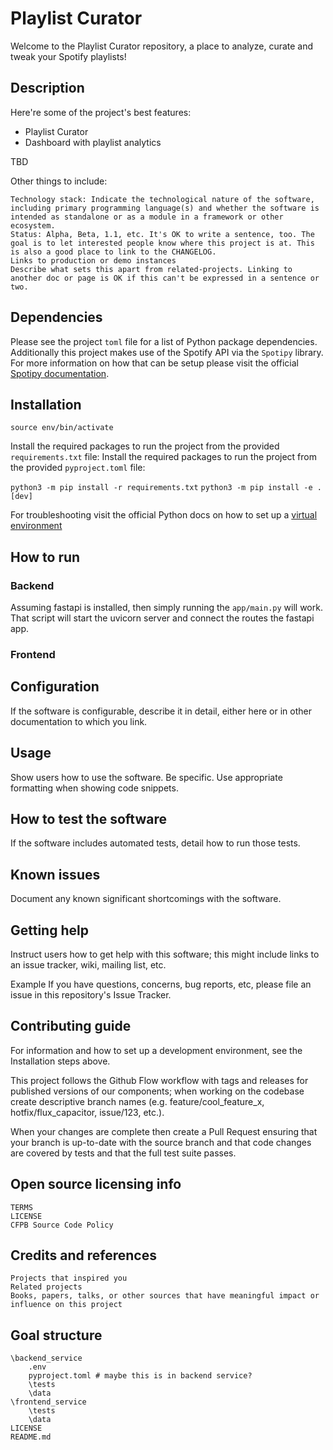 # Playlist Curator
Welcome to the Playlist Curator repository, a place to analyze, curate and tweak your Spotify playlists!

## Description
Here're some of the project's best features:

   - Playlist Curator
   - Dashboard with playlist analytics

TBD 

Other things to include:

    Technology stack: Indicate the technological nature of the software, including primary programming language(s) and whether the software is intended as standalone or as a module in a framework or other ecosystem.
    Status: Alpha, Beta, 1.1, etc. It's OK to write a sentence, too. The goal is to let interested people know where this project is at. This is also a good place to link to the CHANGELOG.
    Links to production or demo instances
    Describe what sets this apart from related-projects. Linking to another doc or page is OK if this can't be expressed in a sentence or two.


## Dependencies
Please see the project `toml` file for a list of Python package dependencies. Additionally this project makes use of the Spotify API via the `Spotipy` library. For more information on how that can be setup please visit the official [Spotipy documentation](https://spotipy.readthedocs.io/en/2.22.1/).

## Installation
`source env/bin/activate`

Install the required packages to run the project from the provided `requirements.txt` file: 
Install the required packages to run the project from the provided `pyproject.toml` file: 

`python3 -m pip install -r requirements.txt`
`python3 -m pip install -e .[dev]`

For troubleshooting visit the official Python docs on how to set up a [virtual environment](https://packaging.python.org/en/latest/guides/installing-using-pip-and-virtual-environments/)

## How to run

### Backend

Assuming fastapi is installed, then simply running the `app/main.py` will work. That script will start the uvicorn server and connect the routes the fastapi app.

### Frontend

<!-- TODO: add section here for how to run vue and what installs are needed -->

## Configuration
If the software is configurable, describe it in detail, either here or in other documentation to which you link.

## Usage
Show users how to use the software. Be specific. Use appropriate formatting when showing code snippets.

## How to test the software
If the software includes automated tests, detail how to run those tests.

## Known issues
Document any known significant shortcomings with the software.

## Getting help
Instruct users how to get help with this software; this might include links to an issue tracker, wiki, mailing list, etc.

Example
If you have questions, concerns, bug reports, etc, please file an issue in this repository's Issue Tracker.

## Contributing guide
For information and how to set up a development environment, see the Installation steps above.

This project follows the Github Flow workflow with tags and releases for published versions of our components; when working on the codebase create descriptive branch names (e.g. feature/cool_feature_x, hotfix/flux_capacitor, issue/123, etc.).

When your changes are complete then create a Pull Request ensuring that your branch is up-to-date with the source branch and that code changes are covered by tests and that the full test suite passes.

## Open source licensing info
    TERMS
    LICENSE
    CFPB Source Code Policy

## Credits and references
    Projects that inspired you
    Related projects
    Books, papers, talks, or other sources that have meaningful impact or influence on this project


## Goal structure

```
\backend_service
    .env
    pyproject.toml # maybe this is in backend service?
    \tests
    \data
\frontend_service
    \tests
    \data
LICENSE
README.md
```